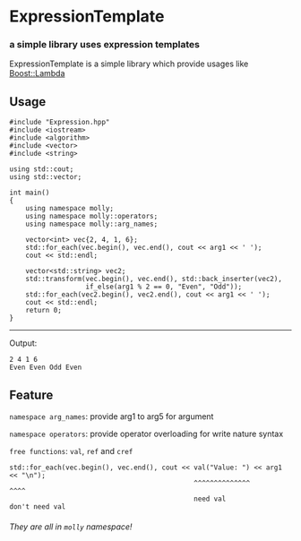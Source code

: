 # ExpressionTemplate

### a simple library uses expression templates

ExpressionTemplate is a simple library which provide usages like [Boost::Lambda](http://www.boost.org/doc/libs/1_64_0/doc/html/lambda.html)

## Usage
    #include "Expression.hpp"
    #include <iostream>
    #include <algorithm>
    #include <vector>
    #include <string>
    
    using std::cout;
    using std::vector;
    
    int main()
    {
        using namespace molly;
        using namespace molly::operators;
        using namespace molly::arg_names;
        
        vector<int> vec{2, 4, 1, 6};
        std::for_each(vec.begin(), vec.end(), cout << arg1 << ' ');
        cout << std::endl;
        
        vector<std::string> vec2;
        std::transform(vec.begin(), vec.end(), std::back_inserter(vec2),
                       if_else(arg1 % 2 == 0, "Even", "Odd"));
        std::for_each(vec2.begin(), vec2.end(), cout << arg1 << ' ');
        cout << std::endl;
        return 0;
    }
------------------
Output:

    2 4 1 6
    Even Even Odd Even
    
## Feature
`namespace arg_names`: provide arg1 to arg5 for argument

`namespace operators`: provide operator overloading for write nature syntax

`free functions`: `val`, `ref` and `cref`

    std::for_each(vec.begin(), vec.end(), cout << val("Value: ") << arg1 << "\n");
                                                  ^^^^^^^^^^^^^^            ^^^^
                                                  need val                  don't need val
###### They are all in `molly` namespace!

